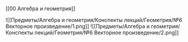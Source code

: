 [[00 Алгебра и геометрия]]

![[Предметы/Алгебра и геометрия/Конспекты лекций/Геометрия/№6 Векторное произведение/1.png]]
![[Предметы/Алгебра и геометрия/Конспекты лекций/Геометрия/№6 Векторное произведение/2.png]]
